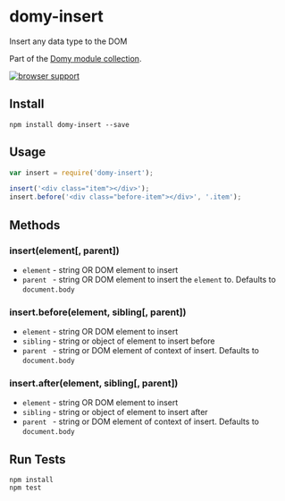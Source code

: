 # domy-insert
 
Insert any data type to the DOM

Part of the [Domy module collection](https://github.com/scottcorgan/domy).

[![browser support](https://ci.testling.com/scottcorgan/domy-insert.png)](https://ci.testling.com/scottcorgan/domy-insert)
 
## Install
 
```
npm install domy-insert --save
```
 
## Usage
 
```js
var insert = require('domy-insert');

insert('<div class="item"></div>');
insert.before('<div class="before-item"></div>', '.item');
```

## Methods

### insert(element[, parent])

* `element` - string OR DOM element to insert
* `parent ` - string OR DOM element to insert the `element` to. Defaults to `document.body`

### insert.before(element, sibling[, parent])

* `element` - string OR DOM element to insert
* `sibling` - string or object of element to insert before
* `parent ` - string or DOM element of context of insert. Defaults to `document.body`

### insert.after(element, sibling[, parent])

* `element` - string OR DOM element to insert
* `sibling` - string or object of element to insert after
* `parent ` - string or DOM element of context of insert. Defaults to `document.body`
 
## Run Tests
 
```
npm install
npm test
```